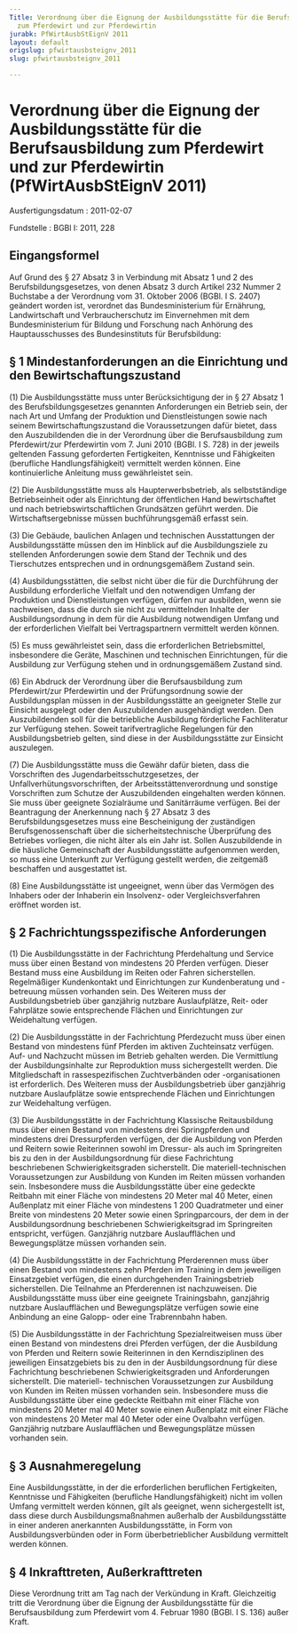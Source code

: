 ```yaml
---
Title: Verordnung über die Eignung der Ausbildungsstätte für die Berufsausbildung
  zum Pferdewirt und zur Pferdewirtin
jurabk: PfWirtAusbStEignV 2011
layout: default
origslug: pfwirtausbsteignv_2011
slug: pfwirtausbsteignv_2011

---
```


# Verordnung über die Eignung der Ausbildungsstätte für die Berufsausbildung zum Pferdewirt und zur Pferdewirtin (PfWirtAusbStEignV 2011)

Ausfertigungsdatum
:   2011-02-07

Fundstelle
:   BGBl I: 2011, 228

## Eingangsformel

Auf Grund des § 27 Absatz 3 in Verbindung mit Absatz 1 und 2 des
Berufsbildungsgesetzes, von denen Absatz 3 durch Artikel 232 Nummer 2
Buchstabe a der Verordnung vom 31. Oktober 2006 (BGBl. I S. 2407)
geändert worden ist, verordnet das Bundesministerium für Ernährung,
Landwirtschaft und Verbraucherschutz im Einvernehmen mit dem
Bundesministerium für Bildung und Forschung nach Anhörung des
Hauptausschusses des Bundesinstituts für Berufsbildung:

## § 1 Mindestanforderungen an die Einrichtung und den Bewirtschaftungszustand

(1) Die Ausbildungsstätte muss unter Berücksichtigung der in § 27
Absatz 1 des Berufsbildungsgesetzes genannten Anforderungen ein
Betrieb sein, der nach Art und Umfang der Produktion und
Dienstleistungen sowie nach seinem Bewirtschaftungszustand die
Voraussetzungen dafür bietet, dass den Auszubildenden die in der
Verordnung über die Berufsausbildung zum Pferdewirt/zur Pferdewirtin
vom 7. Juni 2010 (BGBl. I S. 728) in der jeweils geltenden Fassung
geforderten Fertigkeiten, Kenntnisse und Fähigkeiten (berufliche
Handlungsfähigkeit) vermittelt werden können. Eine kontinuierliche
Anleitung muss gewährleistet sein.

(2) Die Ausbildungsstätte muss als Haupterwerbsbetrieb, als
selbstständige Betriebseinheit oder als Einrichtung der öffentlichen
Hand bewirtschaftet und nach betriebswirtschaftlichen Grundsätzen
geführt werden. Die Wirtschaftsergebnisse müssen buchführungsgemäß
erfasst sein.

(3) Die Gebäude, baulichen Anlagen und technischen Ausstattungen der
Ausbildungsstätte müssen den im Hinblick auf die Ausbildungsziele zu
stellenden Anforderungen sowie dem Stand der Technik und des
Tierschutzes entsprechen und in ordnungsgemäßem Zustand sein.

(4) Ausbildungsstätten, die selbst nicht über die für die Durchführung
der Ausbildung erforderliche Vielfalt und den notwendigen Umfang der
Produktion und Dienstleistungen verfügen, dürfen nur ausbilden, wenn
sie nachweisen, dass die durch sie nicht zu vermittelnden Inhalte der
Ausbildungsordnung in dem für die Ausbildung notwendigen Umfang und
der erforderlichen Vielfalt bei Vertragspartnern vermittelt werden
können.

(5) Es muss gewährleistet sein, dass die erforderlichen
Betriebsmittel, insbesondere die Geräte, Maschinen und technischen
Einrichtungen, für die Ausbildung zur Verfügung stehen und in
ordnungsgemäßem Zustand sind.

(6) Ein Abdruck der Verordnung über die Berufsausbildung zum
Pferdewirt/zur Pferdewirtin und der Prüfungsordnung sowie der
Ausbildungsplan müssen in der Ausbildungsstätte an geeigneter Stelle
zur Einsicht ausgelegt oder den Auszubildenden ausgehändigt werden.
Den Auszubildenden soll für die betriebliche Ausbildung förderliche
Fachliteratur zur Verfügung stehen. Soweit tarifvertragliche
Regelungen für den Ausbildungsbetrieb gelten, sind diese in der
Ausbildungsstätte zur Einsicht auszulegen.

(7) Die Ausbildungsstätte muss die Gewähr dafür bieten, dass die
Vorschriften des Jugendarbeitsschutzgesetzes, der
Unfallverhütungsvorschriften, der Arbeitsstättenverordnung und
sonstige Vorschriften zum Schutze der Auszubildenden eingehalten
werden können. Sie muss über geeignete Sozialräume und Sanitärräume
verfügen. Bei der Beantragung der Anerkennung nach § 27 Absatz 3 des
Berufsbildungsgesetzes muss eine Bescheinigung der zuständigen
Berufsgenossenschaft über die sicherheitstechnische Überprüfung des
Betriebes vorliegen, die nicht älter als ein Jahr ist. Sollen
Auszubildende in die häusliche Gemeinschaft der Ausbildungsstätte
aufgenommen werden, so muss eine Unterkunft zur Verfügung gestellt
werden, die zeitgemäß beschaffen und ausgestattet ist.

(8) Eine Ausbildungsstätte ist ungeeignet, wenn über das Vermögen des
Inhabers oder der Inhaberin ein Insolvenz- oder Vergleichsverfahren
eröffnet worden ist.

## § 2 Fachrichtungsspezifische Anforderungen

(1) Die Ausbildungsstätte in der Fachrichtung Pferdehaltung und
Service muss über einen Bestand von mindestens 20 Pferden verfügen.
Dieser Bestand muss eine Ausbildung im Reiten oder Fahren
sicherstellen. Regelmäßiger Kundenkontakt und Einrichtungen zur
Kundenberatung und -betreuung müssen vorhanden sein. Des Weiteren muss
der Ausbildungsbetrieb über ganzjährig nutzbare Auslaufplätze, Reit-
oder Fahrplätze sowie entsprechende Flächen und Einrichtungen zur
Weidehaltung verfügen.

(2) Die Ausbildungsstätte in der Fachrichtung Pferdezucht muss über
einen Bestand von mindestens fünf Pferden im aktiven Zuchteinsatz
verfügen. Auf- und Nachzucht müssen im Betrieb gehalten werden. Die
Vermittlung der Ausbildungsinhalte zur Reproduktion muss
sichergestellt werden. Die Mitgliedschaft in rassespezifischen
Zuchtverbänden oder -organisationen ist erforderlich. Des Weiteren
muss der Ausbildungsbetrieb über ganzjährig nutzbare Auslaufplätze
sowie entsprechende Flächen und Einrichtungen zur Weidehaltung
verfügen.

(3) Die Ausbildungsstätte in der Fachrichtung Klassische
Reitausbildung muss über einen Bestand von mindestens drei
Springpferden und mindestens drei Dressurpferden verfügen, der die
Ausbildung von Pferden und Reitern sowie Reiterinnen sowohl im
Dressur- als auch im Springreiten bis zu den in der Ausbildungsordnung
für diese Fachrichtung beschriebenen Schwierigkeitsgraden
sicherstellt. Die materiell-technischen Voraussetzungen zur Ausbildung
von Kunden im Reiten müssen vorhanden sein. Insbesondere muss die
Ausbildungsstätte über eine gedeckte Reitbahn mit einer Fläche von
mindestens 20 Meter mal 40 Meter, einen Außenplatz mit einer Fläche
von mindestens 1 200 Quadratmeter und einer Breite von mindestens 20
Meter sowie einen Springparcours, der dem in der Ausbildungsordnung
beschriebenen Schwierigkeitsgrad im Springreiten entspricht, verfügen.
Ganzjährig nutzbare Auslaufflächen und Bewegungsplätze müssen
vorhanden sein.

(4) Die Ausbildungsstätte in der Fachrichtung Pferderennen muss über
einen Bestand von mindestens zehn Pferden im Training in dem
jeweiligen Einsatzgebiet verfügen, die einen durchgehenden
Trainingsbetrieb sicherstellen. Die Teilnahme an Pferderennen ist
nachzuweisen. Die Ausbildungsstätte muss über eine geeignete
Trainingsbahn, ganzjährig nutzbare Auslaufflächen und Bewegungsplätze
verfügen sowie eine Anbindung an eine Galopp- oder eine Trabrennbahn
haben.

(5) Die Ausbildungsstätte in der Fachrichtung Spezialreitweisen muss
über einen Bestand von mindestens drei Pferden verfügen, der die
Ausbildung von Pferden und Reitern sowie Reiterinnen in den
Kerndisziplinen des jeweiligen Einsatzgebiets bis zu den in der
Ausbildungsordnung für diese Fachrichtung beschriebenen
Schwierigkeitsgraden und Anforderungen sicherstellt. Die materiell-
technischen Voraussetzungen zur Ausbildung von Kunden im Reiten müssen
vorhanden sein. Insbesondere muss die Ausbildungsstätte über eine
gedeckte Reitbahn mit einer Fläche von mindestens 20 Meter mal 40
Meter sowie einen Außenplatz mit einer Fläche von mindestens 20 Meter
mal 40 Meter oder eine Ovalbahn verfügen. Ganzjährig nutzbare
Auslaufflächen und Bewegungsplätze müssen vorhanden sein.

## § 3 Ausnahmeregelung

Eine Ausbildungsstätte, in der die erforderlichen beruflichen
Fertigkeiten, Kenntnisse und Fähigkeiten (berufliche
Handlungsfähigkeit) nicht im vollen Umfang vermittelt werden können,
gilt als geeignet, wenn sichergestellt ist, dass diese durch
Ausbildungsmaßnahmen außerhalb der Ausbildungsstätte in einer anderen
anerkannten Ausbildungsstätte, in Form von Ausbildungsverbünden oder
in Form überbetrieblicher Ausbildung vermittelt werden können.

## § 4 Inkrafttreten, Außerkrafttreten

Diese Verordnung tritt am Tag nach der Verkündung in Kraft.
Gleichzeitig tritt die Verordnung über die Eignung der
Ausbildungsstätte für die Berufsausbildung zum Pferdewirt vom 4.
Februar 1980 (BGBl. I S. 136) außer Kraft.

